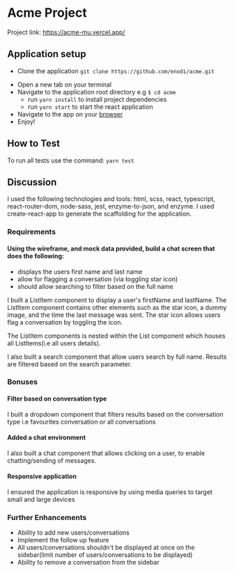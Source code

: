 # Acme Project

Project link: https://acme-mu.vercel.app/

## Application setup

- Clone the application `git clone https://github.com/enodi/acme.git`

* Open a new tab on your terminal
* Navigate to the application root directory e.g `$ cd acme`
  - run `yarn install` to install project dependencies
  - run `yarn start` to start the react application
* Navigate to the app on your [browser](http://localhost:3000)
* Enjoy!

## How to Test

To run all tests use the command: `yarn test`

## Discussion

I used the following technologies and tools: html, scss, react, typescript, react-router-dom, node-sass, jest, enzyme-to-json, and enzyme.
I used create-react-app to generate the scaffolding for the application.

### Requirements

#### Using the wireframe, and mock data provided, build a chat screen that does the following:

- displays the users first name and last name
- allow for flagging a conversation (via toggling star icon)
- should allow searching to filter based on the full name

I built a ListItem component to display a user's firstName and lastName. The ListItem component contains other elements such as the star icon, a dummy image, and the time the last message was sent. The star icon allows users flag a conversation by toggling the icon.

The ListItem components is nested within the List component which houses all ListItems(i.e all users details).

I also built a search component that allow users search by full name. Results are filtered based on the search parameter.

### Bonuses

#### Filter based on conversation type

I built a dropdown component that filters results based on the conversation type i.e favourites conversation or all conversations

#### Added a chat environment

I also built a chat component that allows clicking on a user, to enable chatting/sending of messages.

#### Responsive application

I ensured the application is responsive by using media queries to target small and large devices

### Further Enhancements

- Ability to add new users/conversations
- Implement the follow up feature
- All users/conversations shouldn't be displayed at once on the sidebar(limit number of users/conversations to be displayed)
- Ability to remove a conversation from the sidebar
